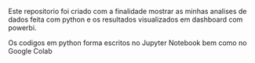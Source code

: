 Este repositorio foi criado com a finalidade mostrar as minhas analises de dados feita com python e os resultados visualizados em dashboard com powerbi.


Os codigos em python forma escritos no Jupyter Notebook bem como no Google Colab
